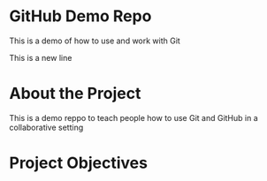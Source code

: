 # GitHub Demo Repo
This is a demo of how to use and work with Git

This is a new line

# About the Project
This is a demo reppo to teach people how to use Git and GitHub in a collaborative setting

# Project Objectives